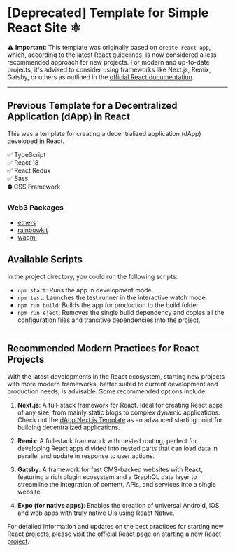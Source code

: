 # [Deprecated] Template for Simple React Site ⚛

⚠️ **Important**: This template was originally based on `create-react-app`, which, according to the latest React guidelines, is now considered a less recommended approach for new projects. For modern and up-to-date projects, it's advised to consider using frameworks like Next.js, Remix, Gatsby, or others as outlined in the [official React documentation](https://react.dev/learn/start-a-new-react-project).

---

## Previous Template for a Decentralized Application (dApp) in React

This was a template for creating a decentralized application (dApp) developed in [React](https://react.dev/).

✅ TypeScript \
✅ React 18 \
✅ React Redux \
✅ Sass \
⛔️ CSS Framework

### Web3 Packages

- [ethers](https://docs.ethers.org/v5/)
- [rainbowkit](https://www.rainbowkit.com)
- [wagmi](https://wagmi.sh)

## Available Scripts

In the project directory, you could run the following scripts:

- `npm start`: Runs the app in development mode.
- `npm test`: Launches the test runner in the interactive watch mode.
- `npm run build`: Builds the app for production to the build folder.
- `npm run eject`: Removes the single build dependency and copies all the configuration files and transitive dependencies into the project.

---

## Recommended Modern Practices for React Projects

With the latest developments in the React ecosystem, starting new projects with more modern frameworks, better suited to current development and production needs, is advisable. Some recommended options include:

1. **Next.js**: A full-stack framework for React. Ideal for creating React apps of any size, from mainly static blogs to complex dynamic applications. Check out the [dApp Next.js Template](https://github.com/matteocelani/next-dApp) as an advanced starting point for building decentralized applications.

2. **Remix**: A full-stack framework with nested routing, perfect for developing React apps divided into nested parts that can load data in parallel and update in response to user actions.

3. **Gatsby**: A framework for fast CMS-backed websites with React, featuring a rich plugin ecosystem and a GraphQL data layer to streamline the integration of content, APIs, and services into a single website.

4. **Expo (for native apps)**: Enables the creation of universal Android, iOS, and web apps with truly native UIs using React Native.

For detailed information and updates on the best practices for starting new React projects, please visit the [official React page on starting a new React project](https://react.dev/learn/start-a-new-react-project).
